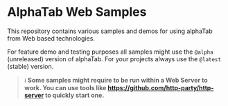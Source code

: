 ﻿# AlphaTab Web Samples

This repository contains various samples and demos for using alphaTab from Web based technologies.

For feature demo and testing purposes all samples might use the `@alpha` (unreleased) version of alphaTab. For your projects always use the `@latest` (stable) version.

> :information_source: **Some samples might require to be run within a Web Server to work. You can use tools like https://github.com/http-party/http-server to quickly start one.**
